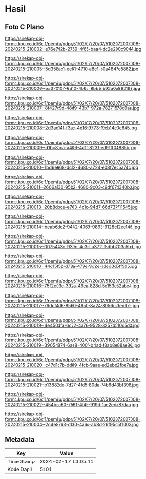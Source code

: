 # Hasil

## Foto C Plano

https://sirekap-obj-formc.kpu.go.id/6cf1/pemilu/pdpr/51/02/07/20/07/5102072007008-20240215-210002--e76e742b-2759-4f65-baa4-dc2e290c9044.jpg

https://sirekap-obj-formc.kpu.go.id/6cf1/pemilu/pdpr/51/02/07/20/07/5102072007008-20240215-210005--5d358ac1-ee81-4710-a8c1-b0a4847e5862.jpg

https://sirekap-obj-formc.kpu.go.id/6cf1/pemilu/pdpr/51/02/07/20/07/5102072007008-20240215-210006--ea370107-6d10-4b9a-8bb5-b92a0a862193.jpg

https://sirekap-obj-formc.kpu.go.id/6cf1/pemilu/pdpr/51/02/07/20/07/5102072007008-20240215-210007--8f427c9d-48d9-43b7-972a-78271578d9aa.jpg

https://sirekap-obj-formc.kpu.go.id/6cf1/pemilu/pdpr/51/02/07/20/07/5102072007008-20240215-210008--2d3ad14f-f3ac-4d16-9773-19cb14c0c645.jpg

https://sirekap-obj-formc.kpu.go.id/6cf1/pemilu/pdpr/51/02/07/20/07/5102072007008-20240215-210009--d1bc8aca-a406-4d1f-8231-ed91ff04885b.jpg

https://sirekap-obj-formc.kpu.go.id/6cf1/pemilu/pdpr/51/02/07/20/07/5102072007008-20240215-210010--1bd6e668-dc12-4680-a724-e08f7ec5a74c.jpg

https://sirekap-obj-formc.kpu.go.id/6cf1/pemilu/pdpr/51/02/07/20/07/5102072007008-20240215-210011--2606a130-95b2-4680-9c03-c9df67d340b3.jpg

https://sirekap-obj-formc.kpu.go.id/6cf1/pemilu/pdpr/51/02/07/20/07/5102072007008-20240215-210013--20b8dbce-e763-4c1c-94d7-66d737f11545.jpg

https://sirekap-obj-formc.kpu.go.id/6cf1/pemilu/pdpr/51/02/07/20/07/5102072007008-20240215-210014--beab6dc2-9442-4069-9893-9128c12ee146.jpg

https://sirekap-obj-formc.kpu.go.id/6cf1/pemilu/pdpr/51/02/07/20/07/5102072007008-20240215-210015--0075443c-939c-4c3d-a372-f5dbb203a5bd.jpg

https://sirekap-obj-formc.kpu.go.id/6cf1/pemilu/pdpr/51/02/07/20/07/5102072007008-20240215-210016--44c15f52-d79a-479e-9c2e-aded8d5ff995.jpg

https://sirekap-obj-formc.kpu.go.id/6cf1/pemilu/pdpr/51/02/07/20/07/5102072007008-20240215-210016--75f2e03e-392a-49ea-828d-5e153c52abe4.jpg

https://sirekap-obj-formc.kpu.go.id/6cf1/pemilu/pdpr/51/02/07/20/07/5102072007008-20240215-210017--76dcf4d6-8560-4950-8a24-8056ca1ed67e.jpg

https://sirekap-obj-formc.kpu.go.id/6cf1/pemilu/pdpr/51/02/07/20/07/5102072007008-20240215-210019--4e450dfa-6c72-4a76-9528-32574510d5d3.jpg

https://sirekap-obj-formc.kpu.go.id/6cf1/pemilu/pdpr/51/02/07/20/07/5102072007008-20240215-210019--39054874-6ae8-400f-b4ad-f8ab8e88ae86.jpg

https://sirekap-obj-formc.kpu.go.id/6cf1/pemilu/pdpr/51/02/07/20/07/5102072007008-20240215-210020--c47d1c7b-dd89-4fcb-9aae-ed2ebd2fbe7e.jpg

https://sirekap-obj-formc.kpu.go.id/6cf1/pemilu/pdpr/51/02/07/20/07/5102072007008-20240215-210021--b13882de-7d27-4fd5-80da-74b6d43bf398.jpg

https://sirekap-obj-formc.kpu.go.id/6cf1/pemilu/pdpr/51/02/07/20/07/5102072007008-20240215-210022--454bec60-7561-4f45-919d-1ae2eda87daa.jpg

https://sirekap-obj-formc.kpu.go.id/6cf1/pemilu/pdpr/51/02/07/20/07/5102072007008-20240215-210004--2c4e8763-c130-4a6c-ab8d-26f95c5f1003.jpg


## Metadata

| Key        | Value               |
| ---------- | ------------------- |
| Time Stamp | 2024-02-17 13:05:41 |
| Kode Dapil | 5101                |



